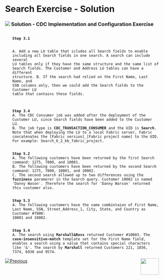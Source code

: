 # Search Exercise - Solution


### ![](/academy/images/Solution.png) Solution - CDC Implementation and Configuration Exercise 

 <ul>
 <pre><code> 
<strong>Step 3.1</strong>

A. Add a new LU table that icludes all Search fields to enable including all Search fields in one search. A search can include several LU tables only if they have the same structure and the same list of Search fields. The Customer and Address LU tables can have a different structure. 
B. If the search had relied on the First Name, Last Name, and SSN columns only, then we could add the Search fields to the Customer LU table that contains these fields.
</code></pre>
</ul>
<ul>
<pre><code>
<strong>Step 3.4</strong>
A. The CDC Consumer job was added after the deployment of the Customer LU, since Search fields have been added to the Customer LU. 
B. The job type is <strong>CDC_TRANSACTION_CONSUMER</strong> and the UID is <strong>Search</strong>. 
Note that when deploying the LU to a local Fabric server, Fabric concatenates the [Fabric version]_[Fabric project name] to the UID.
For example: Search_6_2_kb_fabric_project. 
</code></pre>
</ul>
<ul>
<pre><code>    
<strong>Step 5.2</strong>
A. The following customers have been returned by the first Search command: 1275, 7800, and 10001. 
B. The following customers have been returned by the second Search command: 1275, 7800, 10001, and 10002.
C. The second search allowed up to two differences using the <strong>fuzziness</strong> paramerer in the Search query. Customer 10002 is named 'Danny Wason'. Therefore the search for 'Danny Warson' returned this customer also.
</code></pre>
</ul>
<ul>
<pre><code>    
<strong>Step 5.3</strong>
A. The following customers have the same combintaion of First Name, Last Name, SSN, Street_Address_1, City, State, and Country as Customer #7800: 
10001 and 10002.
</code></pre>    
</ul>
<ul>
<pre><code>  
<strong>Step 5.4</strong>
A. The search using <strong>Marshall&Ross</strong> returned Customer #10003. The <strong>case-insensitive-match</strong> template set for the First Name field, enables a search using a value that contains special characters like '&'. The search by <strong>Marshall</strong> returned Customers 221, 1856, 7374, 6930 and 9574.
</code></pre>    
</ul>




[![Previous](/articles/images/Previous.png)](10_search_exercise.mds)[<img align="right" width="60" height="54" src="/articles/images/Next.png">](12_cdc_certification_exam.md)



